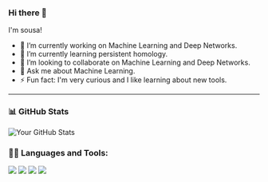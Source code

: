 ### Hi there 👋

I'm sousa!

- 🔭 I’m currently working on Machine Learning and Deep Networks.
- 🌱 I’m currently learning persistent homology.
- 👯 I’m looking to collaborate on Machine Learning and Deep Networks.
- 💬 Ask me about Machine Learning.
- ⚡ Fun fact: I'm very curious and I like learning about new tools.

---

### 📊 GitHub Stats

![Your GitHub Stats](https://github-readme-stats.vercel.app/api?username=yourusername&show_icons=true&theme=radical)



### 🧑‍💻 Languages and Tools:

<p>
  <img src="https://img.shields.io/badge/-Python-000?style=for-the-badge&logo=python&logoColor=FFD43B" />
  <img src="https://img.shields.io/badge/-C++-000?style=for-the-badge&logo=javascript&logoColor=F7DF1E" />
  <img src="https://img.shields.io/badge/-flask_python-000?style=for-the-badge&logo=flask&logoColor=339933" />
  <img src="https://img.shields.io/badge/-React-000?style=for-the-badge&logo=react&logoColor=61DAFB" />
</p>

